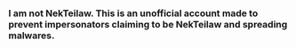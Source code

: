 ### I am not NekTeilaw. This is an unofficial account made to prevent impersonators claiming to be NekTeilaw and spreading malwares.
